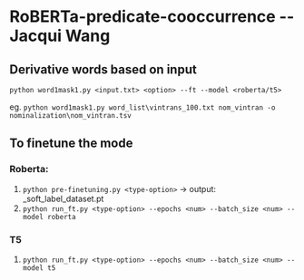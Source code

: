 # RoBERTa-predicate-cooccurrence -- Jacqui Wang

## Derivative words based on input
```python word1mask1.py <input.txt> <option> --ft --model <roberta/t5>```

eg. ```python word1mask1.py word_list\vintrans_100.txt nom_vintran -o nominalization\nom_vintran.tsv```

## To finetune the mode
### Roberta:
1. ```python pre-finetuning.py <type-option>```
    -> output: <type-option>_soft_label_dataset.pt
2. ```python run_ft.py <type-option> --epochs <num> --batch_size <num> --model roberta ```     

### T5
1. ```python run_ft.py <type-option> --epochs <num> --batch_size <num> --model t5 ```

